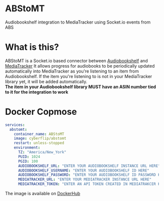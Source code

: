 # ABStoMT
 Audiobookshelf integration to MediaTracker using Socket.io events from ABS

# What is this?
ABStoMT is a Socket.io based connector between [Audiobookshelf](https://github.com/advplyr/audiobookshelf) and [MediaTracker](https://github.com/bonukai/MediaTracker)
It allows progress for audiobooks to be periodically updated automatically into MediaTracker as you're listening to an item from Audiobookshelf.
If the item you're listening to is not in your MediaTracker library yet, it will be added automatically.
<br>
**The item in your Audiobookshelf library MUST have an ASIN number tied to it for the integration to work**

# Docker Copmose

```yml
services:
  abstomt:
    container_name: ABStoMT
    image: cyberflip/abstomt
    restart: unless-stopped
    environment:
      TZ: "America/New_York"
      PUID: 1024
      PGID: 100
      AUDIOBOOKSHELF_URL: "ENTER YOUR AUDIOBOOKSHELF INSTANCE URL HERE"
      AUDIOBOOKSHELF_USERNAME: "ENTER YOUR AUDIOBOOKSHELF ID HERE"
      AUDIOBOOKSHELF_PASSWORD: "ENTER YOUR AUDIOBOOKSHELF ID PASSWORD HERE"
      MEDIATRACKER_URL: "ENTER YOUR MEDIATRACKER INSTANCE URL HERE"
      MEDIATRACKER_TOKEN: "ENTER AN API TOKEN CREATED IN MEDIATRAKCER HERE"
```

The image is available on [DockerHub](https://hub.docker.com/r/cyberflip/abstomt)
